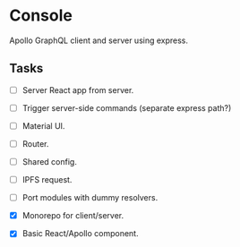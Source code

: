 # Console

Apollo GraphQL client and server using express.

## Tasks

- [ ] Server React app from server.
- [ ] Trigger server-side commands (separate express path?)

- [ ] Material UI.
- [ ] Router.
- [ ] Shared config.
- [ ] IPFS request.
- [ ] Port modules with dummy resolvers.

- [x] Monorepo for client/server.
- [x] Basic React/Apollo component.
